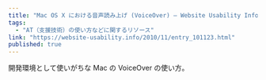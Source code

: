 ```yaml
---
title: "Mac OS X における音声読み上げ (VoiceOver) — Website Usability Info"
tags:
  - "AT（支援技術）の使い方などに関するリソース"
link: "https://website-usability.info/2010/11/entry_101123.html"
published: true
---
```


開発環境として使いがちな Mac の VoiceOver の使い方。

